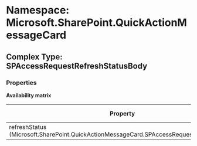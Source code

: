 # Namespace: Microsoft.SharePoint.QuickActionMessageCard

## Complex Type: SPAccessRequestRefreshStatusBody

### Properties

**Availability matrix**

Property | SPO | SP 2019 | SP 2016 | SP 2013
----------|-----|---------|---------|--------
refreshStatus (Microsoft.SharePoint.QuickActionMessageCard.SPAccessRequestRefreshStatus) | ✅ | ✅ | ❌ | ❌
